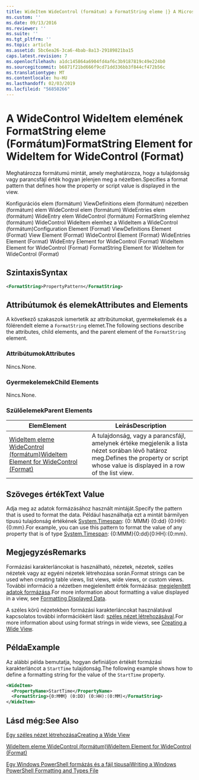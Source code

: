 ```yaml
---
title: WideItem WideControl (formátum) a FormatString eleme |} A Microsoft Docs
ms.custom: ''
ms.date: 09/13/2016
ms.reviewer: ''
ms.suite: ''
ms.tgt_pltfrm: ''
ms.topic: article
ms.assetid: 5bc6ea26-3ca6-4bab-8a13-29189821ba15
caps.latest.revision: 7
ms.openlocfilehash: a1dc145864a6904fd4af6c3b9187819c49e224b0
ms.sourcegitcommit: b6871f21bd666f9cd71dd336bb3f844cf472b56c
ms.translationtype: MT
ms.contentlocale: hu-HU
ms.lasthandoff: 02/03/2019
ms.locfileid: "56850266"
---
```

# <a name="formatstring-element-for-wideitem-for-widecontrol-format"></a><span data-ttu-id="b30ee-102">A WideControl WideItem elemének FormatString eleme (Formátum)</span><span class="sxs-lookup"><span data-stu-id="b30ee-102">FormatString Element for WideItem for WideControl (Format)</span></span>

<span data-ttu-id="b30ee-103">Meghatározza formátumú mintát, amely meghatározza, hogy a tulajdonság vagy parancsfájl érték hogyan jelenjen meg a nézetben.</span><span class="sxs-lookup"><span data-stu-id="b30ee-103">Specifies a format pattern that defines how the property or script value is displayed in the view.</span></span>

<span data-ttu-id="b30ee-104">Konfigurációs elem (formátum) ViewDefinitions elem (formátum) nézetben (formátum) elem WideControl elem (formátum) WideEntries elem (formátum) WideEntry elem WideControl (formátum) FormatString elemhez (formátum) WideControl WideItem elemhez a WideItem a WideControl (formátum)</span><span class="sxs-lookup"><span data-stu-id="b30ee-104">Configuration Element (Format) ViewDefinitions Element (Format) View Element (Format) WideControl Element (Format) WideEntries Element (Format) WideEntry Element for WideControl (Format) WideItem Element for WideControl (Format) FormatString Element for WideItem for WideControl (Format)</span></span>

## <a name="syntax"></a><span data-ttu-id="b30ee-105">Szintaxis</span><span class="sxs-lookup"><span data-stu-id="b30ee-105">Syntax</span></span>

```xml
<FormatString>PropertyPattern</FormatString>
```

## <a name="attributes-and-elements"></a><span data-ttu-id="b30ee-106">Attribútumok és elemek</span><span class="sxs-lookup"><span data-stu-id="b30ee-106">Attributes and Elements</span></span>

<span data-ttu-id="b30ee-107">A következő szakaszok ismertetik az attribútumokat, gyermekelemek és a fölérendelt eleme a `FormatString` elemet.</span><span class="sxs-lookup"><span data-stu-id="b30ee-107">The following sections describe the attributes, child elements, and the parent element of the `FormatString` element.</span></span>

### <a name="attributes"></a><span data-ttu-id="b30ee-108">Attribútumok</span><span class="sxs-lookup"><span data-stu-id="b30ee-108">Attributes</span></span>

<span data-ttu-id="b30ee-109">Nincs.</span><span class="sxs-lookup"><span data-stu-id="b30ee-109">None.</span></span>

### <a name="child-elements"></a><span data-ttu-id="b30ee-110">Gyermekelemek</span><span class="sxs-lookup"><span data-stu-id="b30ee-110">Child Elements</span></span>

<span data-ttu-id="b30ee-111">Nincs.</span><span class="sxs-lookup"><span data-stu-id="b30ee-111">None.</span></span>

### <a name="parent-elements"></a><span data-ttu-id="b30ee-112">Szülőelemek</span><span class="sxs-lookup"><span data-stu-id="b30ee-112">Parent Elements</span></span>

|<span data-ttu-id="b30ee-113">Elem</span><span class="sxs-lookup"><span data-stu-id="b30ee-113">Element</span></span>|<span data-ttu-id="b30ee-114">Leírás</span><span class="sxs-lookup"><span data-stu-id="b30ee-114">Description</span></span>|
|-------------|-----------------|
|[<span data-ttu-id="b30ee-115">WideItem eleme WideControl (formátum)</span><span class="sxs-lookup"><span data-stu-id="b30ee-115">WideItem Element for WideControl (Format)</span></span>](./wideitem-element-for-widecontrol-format.md)|<span data-ttu-id="b30ee-116">A tulajdonság, vagy a parancsfájl, amelynek értéke megjelenik a lista nézet sorában lévő határoz meg.</span><span class="sxs-lookup"><span data-stu-id="b30ee-116">Defines the property or script whose value is displayed in a row of the list view.</span></span>|

## <a name="text-value"></a><span data-ttu-id="b30ee-117">Szöveges érték</span><span class="sxs-lookup"><span data-stu-id="b30ee-117">Text Value</span></span>

<span data-ttu-id="b30ee-118">Adja meg az adatok formázásához használt mintáját.</span><span class="sxs-lookup"><span data-stu-id="b30ee-118">Specify the pattern that is used to format the data.</span></span> <span data-ttu-id="b30ee-119">Például használhatja ezt a mintát bármilyen típusú tulajdonság értékének [System.Timespan](/dotnet/api/System.TimeSpan): {0: MMM} {0:dd} {0:HH}: {0:mm}.</span><span class="sxs-lookup"><span data-stu-id="b30ee-119">For example, you can use this pattern to format the value of any property that is of type [System.Timespan](/dotnet/api/System.TimeSpan): {0:MMM}{0:dd}{0:HH}:{0:mm}.</span></span>

## <a name="remarks"></a><span data-ttu-id="b30ee-120">Megjegyzés</span><span class="sxs-lookup"><span data-stu-id="b30ee-120">Remarks</span></span>

<span data-ttu-id="b30ee-121">Formázási karakterláncokat is használható, nézetek, nézetek, széles nézetek vagy az egyéni nézetek létrehozása során.</span><span class="sxs-lookup"><span data-stu-id="b30ee-121">Format strings can be used when creating table views, list views, wide views, or custom views.</span></span> <span data-ttu-id="b30ee-122">További információ a nézetben megjelenített érték formázása: [megjelenített adatok formázása](./formatting-displayed-data.md).</span><span class="sxs-lookup"><span data-stu-id="b30ee-122">For more information about formatting a value displayed in a view, see [Formatting Displayed Data](./formatting-displayed-data.md).</span></span>

<span data-ttu-id="b30ee-123">A széles körű nézetekben formázási karakterláncokat használatával kapcsolatos további információkért lásd: [széles nézet létrehozásával](./creating-a-wide-view.md).</span><span class="sxs-lookup"><span data-stu-id="b30ee-123">For more information about using format strings in wide views, see [Creating a Wide View](./creating-a-wide-view.md).</span></span>

## <a name="example"></a><span data-ttu-id="b30ee-124">Példa</span><span class="sxs-lookup"><span data-stu-id="b30ee-124">Example</span></span>

<span data-ttu-id="b30ee-125">Az alábbi példa bemutatja, hogyan definiáljon értékét formázási karakterláncot a `StartTime` tulajdonság.</span><span class="sxs-lookup"><span data-stu-id="b30ee-125">The following example shows how to define a formatting string for the value of the `StartTime` property.</span></span>

```xml
<WideItem>
  <PropertyName>StartTime</PropertyName>
  <FormatString>{0:MMM} (0:DD) (0:HH):(0:MM)</FormatString>
</WideItem>
```

## <a name="see-also"></a><span data-ttu-id="b30ee-126">Lásd még:</span><span class="sxs-lookup"><span data-stu-id="b30ee-126">See Also</span></span>

[<span data-ttu-id="b30ee-127">Egy széles nézet létrehozása</span><span class="sxs-lookup"><span data-stu-id="b30ee-127">Creating a Wide View</span></span>](./creating-a-wide-view.md)

[<span data-ttu-id="b30ee-128">WideItem eleme WideControl (formátum)</span><span class="sxs-lookup"><span data-stu-id="b30ee-128">WideItem Element for WideControl (Format)</span></span>](./wideitem-element-for-widecontrol-format.md)

[<span data-ttu-id="b30ee-129">Egy Windows PowerShell formázás és a fájl típusai</span><span class="sxs-lookup"><span data-stu-id="b30ee-129">Writing a Windows PowerShell Formatting and Types File</span></span>](./writing-a-powershell-formatting-file.md)
